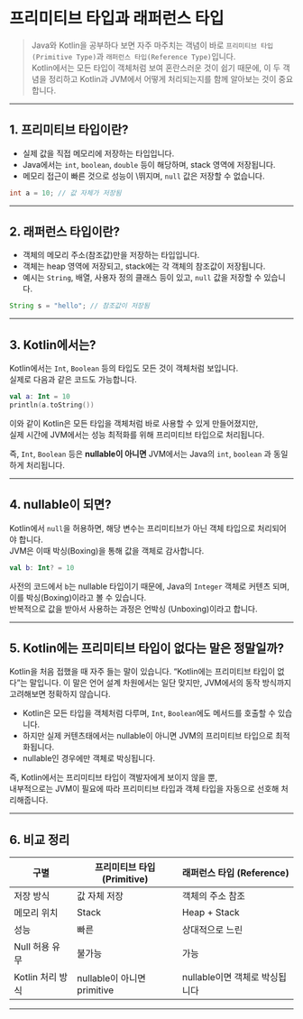 # 프리미티브 타입과 래퍼런스 타입

> Java와 Kotlin을 공부하다 보면 자주 마주치는 객념이 바로 `프리미티브 타입(Primitive Type)`과 `래퍼런스 타입(Reference Type)`입니다.  
> Kotlin에서는 모든 타입이 객체처럼 보여 혼란스러운 것이 쉽기 때문에,
> 이 두 객념을 정리하고 Kotlin과 JVM에서 어떻게 처리되는지를 함께 알아보는 것이 중요합니다.  

---

## 1. 프리미티브 타입이란?

* 실제 값을 직접 메모리에 저장하는 타입입니다.
* Java에서는 `int`, `boolean`, `double` 등이 해당하며, stack 영역에 저장됩니다.
* 메모리 접근이 빠른 것으로 성능이 \뛰지며, `null` 값은 저장할 수 없습니다.

```java
int a = 10; // 값 자체가 저장됨
```

---

## 2. 래퍼런스 타입이란?

* 객체의 메모리 주소(참조값)만을 저장하는 타입입니다.
* 객체는 heap 영역에 저장되고, stack에는 각 객체의 참조값이 저장됩니다.
* 예시는 `String`, 배열, 사용자 정의 클래스 등이 있고, `null` 값을 저장할 수 있습니다.

```java
String s = "hello"; // 참조값이 저장됨
```

---

## 3. Kotlin에서는?

Kotlin에서는 `Int`, `Boolean` 등의 타입도 모든 것이 객체처럼 보입니다.  
실제로 다음과 같은 코드도 가능합니다.

```kotlin
val a: Int = 10
println(a.toString())
```

이와 같이 Kotlin은 모든 타입을 객체처럼 바로 사용할 수 있게 만들어졌지만,  
실제 시간에 JVM에서는 성능 최적화를 위해 프리미티브 타입으로 처리됩니다.

즉, `Int`, `Boolean` 등은 **nullable이 아니면** JVM에서는 Java의 `int`, `boolean` 과 동일하게 처리됩니다.

---

## 4. nullable이 되면?

Kotlin에서 `null`을 허용하면, 해당 변수는 프리미티브가 아닌 객체 타입으로 처리되어야 합니다.  
JVM은 이때 박싱(Boxing)을 통해 값을 객체로 감사합니다.

```kotlin
val b: Int? = 10
```

사전의 코드에서 `b`는 nullable 타입이기 때문에, Java의 `Integer` 객체로 커텐츠 되며, 이를 박싱(Boxing)이라고 볼 수 있습니다.  
반복적으로 값을 받아서 사용하는 과정은 언박싱 (Unboxing)이라고 합니다.

---

## 5. Kotlin에는 프리미티브 타입이 없다는 말은 정말일까?

Kotlin을 처음 접했을 때 자주 들는 말이 있습니다.
“Kotlin에는 프리미티브 타입이 없다”는 말입니다.
이 말은 언어 설계 차원에서는 일단 맞지만, JVM에서의 동작 방식까지 고려해보면 정확하지 않습니다.

* Kotlin은 모든 타입을 객체처럼 다루며, `Int`, `Boolean`에도 메서드를 호출할 수 있습니다.
* 하지만 실제 커텐츠태에서는 nullable이 아니면 JVM의 프리미티브 타입으로 최적화됩니다.
* nullable인 경우에만 객체로 박싱됩니다.

즉, Kotlin에서는 프리미티브 타입이 객발자에게 보이지 않을 뿐,  
내부적으로는 JVM이 필요에 따라 프리미티브 타입과 객체 타입을 자동으로 선호해 처리해줍니다.

---

## 6. 비교 정리

| 구별           | 프리미티브 타입 (Primitive)    | 래퍼런스 타입 (Reference)  |
| ------------ | ----------------------- | -------------------- |
| 저장 방식        | 값 자체 저장                 | 객체의 주소 참조            |
| 메모리 위치       | Stack                   | Heap + Stack         |
| 성능           | 빠른                      | 상대적으로 느린             |
| Null 허용 유무   | 불가능                     | 가능                   |
| Kotlin 처리 방식 | nullable이 아니면 primitive | nullable이면 객체로 박싱됩니다 |

---
